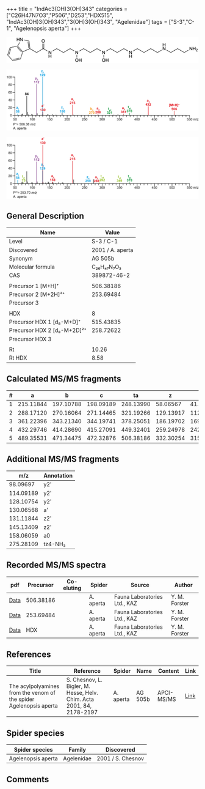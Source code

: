 +++
title = "IndAc3(OH)3(OH)343"
categories = ["C26H47N7O3","P506","D253","HDX515",
"IndAc3(OH)3(OH)343","3(OH)3(OH)343",
"Agelenidae"]
tags = ["S-3","C-1",
"Agelenopsis aperta"]
+++

![](/img/IndAc3(OH)3(OH)343.png)

![](/img_MSMS/506_IndAc3(OH)3(OH)343_Aa.png?classes=border)

![](/img_MSMS/506_IndAc3(OH)3(OH)343_Aa_2.png?classes=border)

## General Description

| Name                        | Value            |
|-----------------------------|------------------|
| Level                       | S-3 / C-1               |
| Discovered                  | 2001 / A. aperta |
| Synonym                     | AG 505b          |
| Molecular formula           | C₂₆H₄₇N₇O₃       |
| CAS                         | 389872-46-2      |
|                             |                  |
| Precursor 1 [M+H]⁺          | 506.38186        |
| Precursor 2 [M+2H]²⁺        | 253.69484        |
| Precursor 3                 |                  |
|                             |                  |
| HDX                         | 8                |
| Precursor HDX 1 [d₈-M+D]⁺   | 515.43835        |
| Precursor HDX 2 [d₈-M+2D]²⁺ | 258.72622        |
| Precursor HDX 3             |                  |
|                             |                  |
| Rt                          | 10.26            |
| Rt HDX                      | 8.58             |

## Calculated MS/MS fragments

| # | a         | b         | c         | ta        | z         | y         | tz        |
|---|-----------|-----------|-----------|-----------|-----------|-----------|-----------|
| 1 | 215.11844 | 197.10788 | 198.09189 | 248.13990 | 58.06567  | 41.03912  | 75.09222  |
| 2 | 288.17120 | 270.16064 | 271.14465 | 321.19266 | 129.13917 | 112.11262 | 146.16572 |
| 3 | 361.22396 | 343.21340 | 344.19741 | 378.25051 | 186.19702 | 169.17047 | 219.21848 |
| 4 | 432.29746 | 414.28690 | 415.27091 | 449.32401 | 259.24978 | 242.22323 | 292.27124 |
| 5 | 489.35531 | 471.34475 | 472.32876 | 506.38186 | 332.30254 | 315.27599 | 349.32909 |

## Additional MS/MS fragments

| m/z       | Annotation |
|-----------|------------|
| 98.09697  | y2'        |
| 114.09189 | y2'        |
| 128.10754 | y2'        |
| 130.06568 | a'         |
| 131.11844 | z2'        |
| 145.13409 | z2'        |
| 158.06059 | a0         |
| 275.28109 | tz4-NH₃    |

## Recorded MS/MS spectra

| pdf                                                     | Precursor | Co-eluting | Spider    | Source                       | Author        |
|---------------------------------------------------------|-----------|------------|-----------|------------------------------|---------------|
| [Data](/pdf/A-aperta/506_IndAc3(OH)3(OH)343_Aa.pdf)     | 506.38186 |            | A. aperta | Fauna Laboratories Ltd., KAZ | Y. M. Forster |
| [Data](/pdf/A-aperta/506_IndAc3(OH)3(OH)343_Aa_2.pdf)   | 253.69484 |            | A. aperta | Fauna Laboratories Ltd., KAZ | Y. M. Forster |
| [Data](/pdf/A-aperta/506_IndAc3(OH)3(OH)343_Aa_HDX.pdf) | HDX       |            | A. aperta | Fauna Laboratories Ltd., KAZ | Y. M. Forster |

## References

| Title                                                              | Reference                                                             | Spider    | Name    | Content    | Link                                                                                                                          |
|--------------------------------------------------------------------|-----------------------------------------------------------------------|-----------|---------|------------|-------------------------------------------------------------------------------------------------------------------------------|
| The acylpolyamines from the venom of the spider Agelenopsis aperta | S. Chesnov, L. Bigler, M. Hesse, Helv. Chim. Acta 2001, 84, 2178-2197 | A. aperta | AG 505b | APCI-MS/MS | [Link](https://onlinelibrary.wiley.com/doi/abs/10.1002/1522-2675%2820010815%2984%3A8%3C2178%3A%3AAID-HLCA2178%3E3.0.CO%3B2-N) |

## Spider species

| Spider species     | Family     | Discovered        |
|--------------------|------------|-------------------|
| Agelenopsis aperta | Agelenidae | 2001 / S. Chesnov |

## Comments